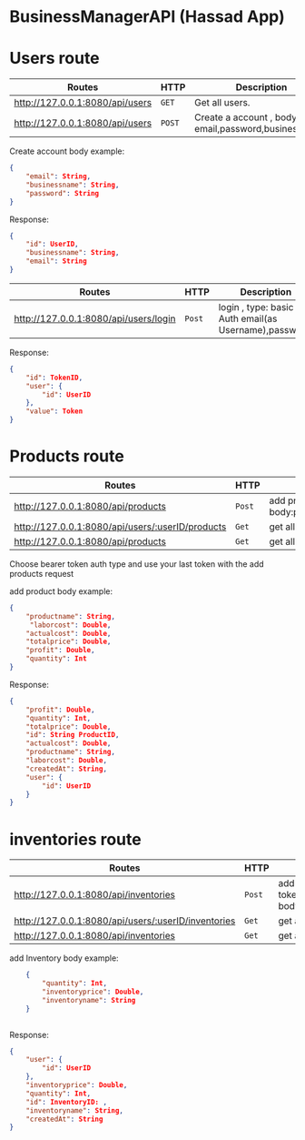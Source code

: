 # BusinessManagerAPI (Hassad App)



# Users route
Routes | HTTP | Description
--- | --- | ---
http://127.0.0.1:8080/api/users | `GET` | Get all users.
http://127.0.0.1:8080/api/users | `POST` | Create a account , body : email,password,businessname.
 
Create account body example:

```json
{
    "email": String,
    "businessname": String,
    "password": String
}
```
Response:
```json
{
    "id": UserID,
    "businessname": String,
    "email": String
}
```

Routes | HTTP | Description
--- | --- | ---
http://127.0.0.1:8080/api/users/login | `Post` | login , type: basic Auth email(as Username),password.

Response:
```json
{
    "id": TokenID,
    "user": {
        "id": UserID
    },
    "value": Token
}
```


# Products route
Routes | HTTP | Description
--- | --- | ---
http://127.0.0.1:8080/api/products | `Post` | add products , authorization type: Bearer token , body:productname,laborcost,actualcost,totalprice,profit,quantity
http://127.0.0.1:8080/api/users/:userID/products |`Get` | get all products for one user
http://127.0.0.1:8080/api/products  |`Get` | get all products for all users

Choose bearer token auth type and use your last token with the add products request

add product body example:
```json
{
    "productname": String,
     "laborcost": Double,
    "actualcost": Double,
    "totalprice": Double,
    "profit": Double,
    "quantity": Int
}
```
Response:
```json
{
    "profit": Double,
    "quantity": Int,
    "totalprice": Double,
    "id": String ProductID,
    "actualcost": Double,
    "productname": String,
    "laborcost": Double,
    "createdAt": String,
    "user": {
        "id": UserID
    }
}
```

# inventories route

Routes | HTTP | Description
--- | --- | ---
http://127.0.0.1:8080/api/inventories | `Post` | add inventories , authorization type: Bearer token , body:inventoryname,inventoryprice,quantity.
http://127.0.0.1:8080/api/users/:userID/inventories |`Get` | get all inventories for one user
http://127.0.0.1:8080/api/inventories  |`Get` | get all inventories for all users

add Inventory body example:
```json
    {
        "quantity": Int,
        "inventoryprice": Double,
        "inventoryname": String
    }     
    
```
Response:
```json
{
    "user": {
        "id": UserID
    },
    "inventoryprice": Double,
    "quantity": Int,
    "id": InventoryID: ,
    "inventoryname": String,
    "createdAt": String
}
```



